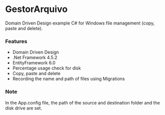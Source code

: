 # GestorArquivo

Domain Driven Design example C#  for Windows file management (copy, paste and delete).

<h3>Features</h3>
<ul>
  <li>Domain Driven Design</li>  
  <li>.Net Framework 4.5.2</li>
  <li>EntityFramework 6.0</li>
  <li>Percentage usage check for disk</li>
  <li>Copy, paste and delete</li>
  <li>Recording the name and path of files using Migrations</li>  
</ul>

<h3>Note</h3>
In the App.config file, the path of the source and destination folder and the disk drive are set.
